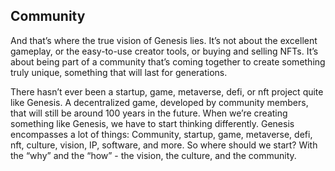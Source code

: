 <h2>Community</h2>
<p>And that’s where the true vision of Genesis lies. It’s not about the excellent gameplay, or the easy-to-use creator tools, or buying and selling NFTs. It’s about being part of a community that’s coming together to create something truly unique, something that will last for generations.</p>
<p>There hasn’t ever been a startup, game, metaverse, defi, or nft project quite like Genesis. A decentralized game, developed by community members, that will still be around 100 years in the future. When we’re creating something like Genesis, we have to start thinking differently. Genesis encompasses a lot of things: Community, startup, game, metaverse, defi, nft, culture, vision, IP, software, and more. So where should we start? With the “why” and the “how” - the vision, the culture, and the community.</p>
